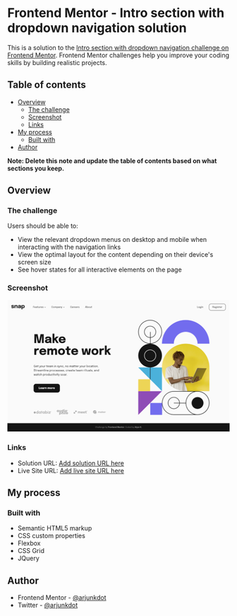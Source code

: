 # Frontend Mentor - Intro section with dropdown navigation solution

This is a solution to the [Intro section with dropdown navigation challenge on Frontend Mentor](https://www.frontendmentor.io/challenges/intro-section-with-dropdown-navigation-ryaPetHE5). Frontend Mentor challenges help you improve your coding skills by building realistic projects. 

## Table of contents

- [Overview](#overview)
  - [The challenge](#the-challenge)
  - [Screenshot](#screenshot)
  - [Links](#links)
- [My process](#my-process)
  - [Built with](#built-with)
- [Author](#author)


**Note: Delete this note and update the table of contents based on what sections you keep.**

## Overview

### The challenge

Users should be able to:

- View the relevant dropdown menus on desktop and mobile when interacting with the navigation links
- View the optimal layout for the content depending on their device's screen size
- See hover states for all interactive elements on the page

### Screenshot

![](./screenshot.png)

### Links

- Solution URL: [Add solution URL here](https://github.com/arjunkdot/intro-section-with-dropdown-navigation-solution)
- Live Site URL: [Add live site URL here](https://arjunkdot.github.io/intro-section-with-dropdown-navigation-solution/)

## My process

### Built with

- Semantic HTML5 markup
- CSS custom properties
- Flexbox
- CSS Grid
- JQuery
## Author

- Frontend Mentor - [@arjunkdot](https://www.frontendmentor.io/profile/arjunkdot)
- Twitter - [@arjunkdot](https://www.twitter.com/arjunkdot)
